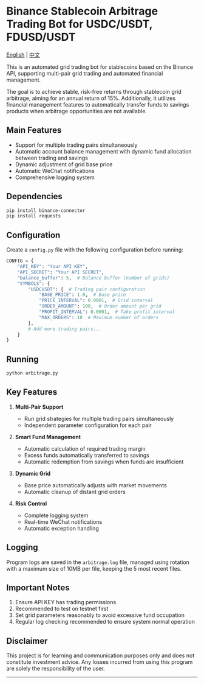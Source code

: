 # Binance Stablecoin Arbitrage Trading Bot for USDC/USDT, FDUSD/USDT

[English](README.md#binance-stablecoin-grid-trading-bot-for-usdcusdt-fdusdusdt) | [中文](README_CN.md)

This is an automated grid trading bot for stablecoins based on the Binance API, supporting multi-pair grid trading and automated financial management.

The goal is to achieve stable, risk-free returns through stablecoin grid arbitrage, aiming for an annual return of 15%.
Additionally, it utilizes financial management features to automatically transfer funds to savings products when arbitrage opportunities are not available.

## Main Features

- Support for multiple trading pairs simultaneously
- Automatic account balance management with dynamic fund allocation between trading and savings
- Dynamic adjustment of grid base price
- Automatic WeChat notifications
- Comprehensive logging system

## Dependencies

```bash
pip install binance-connector
pip install requests
```

## Configuration

Create a `config.py` file with the following configuration before running:

```python
CONFIG = {
    "API_KEY": "Your API KEY",
    "API_SECRET": "Your API SECRET",
    "balance_buffer": 5,  # Balance buffer (number of grids)
    "SYMBOLS": {
        "USDCUSDT": {  # Trading pair configuration
            "BASE_PRICE": 1.0,  # Base price
            "PRICE_INTERVAL": 0.0001,  # Grid interval
            "ORDER_AMOUNT": 100,  # Order amount per grid
            "PROFIT_INTERVAL": 0.0001,  # Take profit interval
            "MAX_ORDERS": 10  # Maximum number of orders
        },
        # Add more trading pairs...
    }
}
```

## Running

```bash
python arbitrage.py
```

## Key Features

1. **Multi-Pair Support**
   - Run grid strategies for multiple trading pairs simultaneously
   - Independent parameter configuration for each pair

2. **Smart Fund Management**
   - Automatic calculation of required trading margin
   - Excess funds automatically transferred to savings
   - Automatic redemption from savings when funds are insufficient

3. **Dynamic Grid**
   - Base price automatically adjusts with market movements
   - Automatic cleanup of distant grid orders

4. **Risk Control**
   - Complete logging system
   - Real-time WeChat notifications
   - Automatic exception handling

## Logging

Program logs are saved in the `arbitrage.log` file, managed using rotation with a maximum size of 10MB per file, keeping the 5 most recent files.

## Important Notes

1. Ensure API KEY has trading permissions
2. Recommended to test on testnet first
3. Set grid parameters reasonably to avoid excessive fund occupation
4. Regular log checking recommended to ensure system normal operation

## Disclaimer

This project is for learning and communication purposes only and does not constitute investment advice. Any losses incurred from using this program are solely the responsibility of the user.

---


